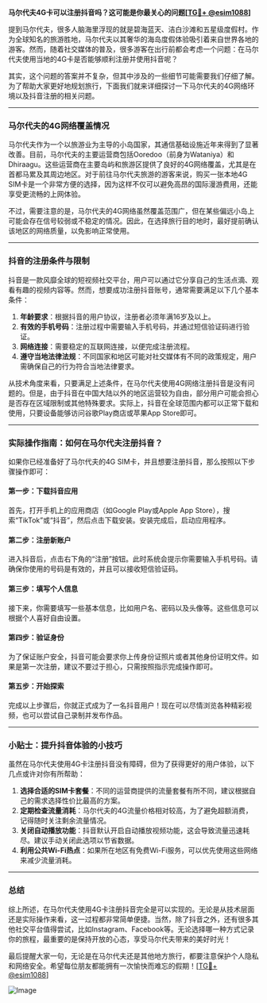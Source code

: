 **马尔代夫4G卡可以注册抖音吗？这可能是你最关心的问题[[TG💪+ @esim1088](https://t.me/s/esim1088)]**

提到马尔代夫，很多人脑海里浮现的就是碧海蓝天、洁白沙滩和五星级度假村。作为全球知名的旅游胜地，马尔代夫以其奢华的海岛度假体验吸引着来自世界各地的游客。然而，随着社交媒体的普及，很多游客在出行前都会考虑一个问题：在马尔代夫使用当地的4G卡是否能够顺利注册并使用抖音呢？

其实，这个问题的答案并不复杂，但其中涉及的一些细节可能需要我们仔细了解。为了帮助大家更好地规划旅行，下面我们就来详细探讨一下马尔代夫的4G网络环境以及抖音注册的相关问题。

---

### 马尔代夫的4G网络覆盖情况

马尔代夫作为一个以旅游业为主导的小岛国家，其通信基础设施近年来得到了显著改善。目前，马尔代夫的主要运营商包括Ooredoo（前身为Wataniya）和Dhiraagu。这些运营商在主要岛屿和旅游区提供了良好的4G网络覆盖，尤其是在首都马累及其周边地区。对于前往马尔代夫旅游的游客来说，购买一张本地4G SIM卡是一个非常方便的选择，因为这样不仅可以避免高昂的国际漫游费用，还能享受更流畅的上网体验。

不过，需要注意的是，马尔代夫的4G网络虽然覆盖范围广，但在某些偏远小岛上可能会存在信号较弱或不稳定的情况。因此，在选择旅行目的地时，最好提前确认该地区的网络质量，以免影响正常使用。

---

### 抖音的注册条件与限制

抖音是一款风靡全球的短视频社交平台，用户可以通过它分享自己的生活点滴、观看有趣的视频内容等。然而，想要成功注册抖音账号，通常需要满足以下几个基本条件：

1. **年龄要求**：根据抖音的用户协议，注册者必须年满16岁及以上。
2. **有效的手机号码**：注册过程中需要输入手机号码，并通过短信验证码进行验证。
3. **网络连接**：需要稳定的互联网连接，以便完成注册流程。
4. **遵守当地法律法规**：不同国家和地区可能对社交媒体有不同的政策规定，用户需确保自己的行为符合当地法律要求。

从技术角度来看，只要满足上述条件，在马尔代夫使用4G网络注册抖音是没有问题的。但是，由于抖音在中国大陆以外的地区运营较为自由，部分用户可能会担心是否存在区域限制或其他特殊要求。实际上，抖音在全球范围内都可以正常下载和使用，只要设备能够访问谷歌Play商店或苹果App Store即可。

---

### 实际操作指南：如何在马尔代夫注册抖音？

如果你已经准备好了马尔代夫的4G SIM卡，并且想要注册抖音，那么按照以下步骤操作即可：

#### 第一步：下载抖音应用
首先，打开手机上的应用商店（如Google Play或Apple App Store），搜索“TikTok”或“抖音”，然后点击下载安装。安装完成后，启动应用程序。

#### 第二步：注册新账户
进入抖音后，点击右下角的“注册”按钮。此时系统会提示你需要输入手机号码。请确保你使用的号码是有效的，并且可以接收短信验证码。

#### 第三步：填写个人信息
接下来，你需要填写一些基本信息，比如用户名、密码以及头像等。这些信息可以根据个人喜好自由设置。

#### 第四步：验证身份
为了保证账户安全，抖音可能会要求你上传身份证照片或者其他身份证明文件。如果是第一次注册，建议不要过于担心，只需按照指示完成操作即可。

#### 第五步：开始探索
完成以上步骤后，你就正式成为了一名抖音用户！现在可以尽情浏览各种精彩视频，也可以尝试自己录制并发布作品。

---

### 小贴士：提升抖音体验的小技巧

虽然在马尔代夫使用4G卡注册抖音没有障碍，但为了获得更好的用户体验，以下几点或许对你有所帮助：

1. **选择合适的SIM卡套餐**：不同的运营商提供的流量套餐有所不同，建议根据自己的需求选择性价比最高的方案。
2. **定期检查流量消耗**：马尔代夫的4G流量价格相对较高，为了避免超额消费，记得随时关注剩余流量情况。
3. **关闭自动播放功能**：抖音默认开启自动播放视频功能，这会导致流量迅速耗尽。建议手动关闭此选项以节省数据。
4. **利用公共Wi-Fi热点**：如果所在地区有免费Wi-Fi服务，可以优先使用这些网络来减少流量消耗。

---

### 总结

综上所述，在马尔代夫使用4G卡注册抖音完全是可以实现的。无论是从技术层面还是实际操作来看，这一过程都非常简单便捷。当然，除了抖音之外，还有很多其他社交平台值得尝试，比如Instagram、Facebook等。无论选择哪一种方式记录你的旅程，最重要的是保持开放的心态，享受马尔代夫带来的美好时光！

最后提醒大家一句，无论是在马尔代夫还是其他地方旅行，都要注意保护个人隐私和网络安全。希望每位朋友都能拥有一次愉快而难忘的假期！[[TG💪+ @esim1088](https://t.me/s/esim1088)]

![Image](https://i.postimg.cc/4NQfJmqS/Snipaste-2025-05-13-00-14-12.png)